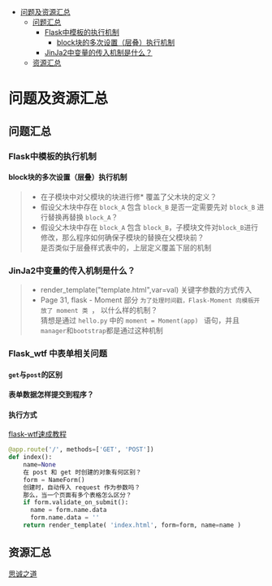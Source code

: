 <!-- MarkdownTOC -->

- [问题及资源汇总](#问题及资源汇总)
	- [问题汇总](#问题汇总)
		- [Flask中模板的执行机制](#flask中模板的执行机制)
			- [block块的多次设置（层叠）执行机制](#block块的多次设置（层叠）执行机制)
		- [JinJa2中变量的传入机制是什么？](#jinja2中变量的传入机制是什么？)
	- [资源汇总](#资源汇总)

<!-- /MarkdownTOC -->
# 问题及资源汇总

## 问题汇总

### Flask中模板的执行机制

#### block块的多次设置（层叠）执行机制

> * 在子模块中对父模块的块进行修* 覆盖了父木块的定义？  
> * 假设父木块中存在 `block_A` 包含 `block_B` 是否一定需要先对 `block_B` 进行替换再替换 `block_A`？  
> * 假设父木块中存在 `block_A` 包含 `block_B`，子模块文件对`block_B`进行修改，那么程序如何确保子模块的替换在父模块前？  
>    是否类似于层叠样式表中的，上层定义覆盖下层的机制  

### JinJa2中变量的传入机制是什么？
 
>* render_template("template.html",var=val) 关键字参数的方式传入   
>* Page 31, flask - Moment 部分 `为了处理时间戳，Flask-Moment 向模板开放了 moment 类 `， 以什么样的机制？  
>    猜想是通过 `hello.py` 中的 `moment = Moment(app) ` 语句，并且 `manager`和`bootstrap`都是通过这种机制  

### Flask_wtf 中表单相关问题
#### `get`与`post`的区别
#### 表单数据怎样提交到程序？
#### 执行方式
[flask-wtf速成教程](http://flask123.sinaapp.com/article/60/)

```python
@app.route('/', methods=['GET', 'POST'])
def index():
    name=None
	在 post 和 get 时创建的对象有何区别？
    form = NameForm()
	创建时，自动传入 request 作为参数吗？
	那么，当一个页面有多个表格怎么区分？
    if form.validate_on_submit():
      name = form.name.data
      form.name.data = ''
    return render_template( 'index.html', form=form, name=name )
```
## 资源汇总

[思诚之道](http://www.bjhee.com/jinja2-context.html)